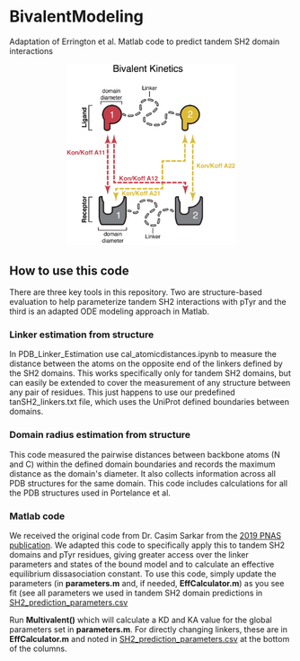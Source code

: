 # BivalentModeling
Adaptation of Errington et al. Matlab code to predict tandem SH2 domain interactions


<p align="center">
    <img src="Bivalent%20Kinetics%20nomenclature.jpg" alt="Overview of Model Parameters" width="300">
</p>

## How to use this code
There are three key tools in this repository. Two are structure-based evaluation to help parameterize tandem SH2 interactions with pTyr and the third is an adapted ODE modeling approach in Matlab. 
### Linker estimation from structure
In PDB_Linker_Estimation use cal_atomicdistances.ipynb to measure the distance between the atoms on the opposite end of the linkers defined by the SH2 domains. This works specifically only for tandem SH2 domains, but can easily be extended to cover the measurement of any structure between any pair of residues. This just happens to use our predefined tanSH2_linkers.txt file, which uses the UniProt defined boundaries between domains. 

### Domain radius estimation from structure
This code measured the pairwise distances between backbone atoms (N and C) within the defined domain boundaries and records the maximum distance as the domain's diameter. It also collects information across all PDB structures for the same domain. This code includes calculations for all the PDB structures used in Portelance et al.

### Matlab code 
We received the original code from Dr. Casim Sarkar from the [2019 PNAS publication](https://pubmed.ncbi.nlm.nih.gov/31776263/). We adapted this code to specifically apply this to tandem SH2 domains and pTyr residues, giving greater access over the linker parameters and states of the bound model and to calculate an effective equilibrium dissasociation constant. To use this code, simply update the parameters (in **parameters.m** and, if needed, **EffCalculator.m**) as you see fit (see all parameters we used in tandem SH2 domain predictions in [SH2_prediction_parameters.csv](Bivalent_Matlab_Code/SH2_prediction_parameters.csv)

Run **Multivalent()** which will calculate a KD and KA value for the global parameters set in **parameters.m**. For directly changing linkers, these are in **EffCalculator.m** and noted in [SH2_prediction_parameters.csv](Bivalent_Matlab_Code/SH2_prediction_parameters.csv) at the bottom of the columns. 
